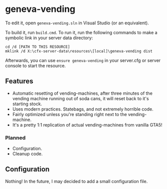 # geneva-vending

To edit it, open `geneva-vending.sln` in Visual Studio (or an equivalent).

To build it, run `build.cmd`. To run it, run the following commands to make a symbolic link in your server data directory:

```dos
cd /d [PATH TO THIS RESOURCE]
mklink /d X:\cfx-server-data\resources\[local]\geneva-vending dist
```

Afterwards, you can use `ensure geneva-vending` in your server.cfg or server console to start the resource.

## Features
* Automatic resetting of vending-machines, after three minutes of the vending machine running out of soda cans, it will reset back to it's starting stock.
* Uses modern practices. Statebags, and not extremely horrible code.
* Fairly optimized unless you're standing right next to the vending-machine.
* It's a pretty 1:1 replication of actual vending-machines from vanilla GTA5!
### Planned
* Configuration.
* Cleanup code.

## Configuration
Nothing! In the future, I may decided to add a small configuration file.